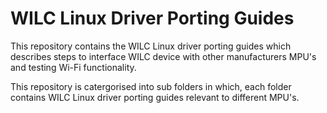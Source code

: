 # WILC Linux Driver Porting Guides
   This repository contains the WILC Linux driver porting guides which describes steps to interface WILC device with other manufacturers MPU's
   and testing Wi-Fi functionality. 
   
  This repository is catergorised into sub folders in which, each folder contains WILC Linux driver porting guides relevant to different MPU's.
